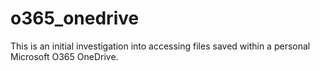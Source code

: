# o365_onedrive

This is an initial investigation into accessing files saved within a personal Microsoft O365 OneDrive.